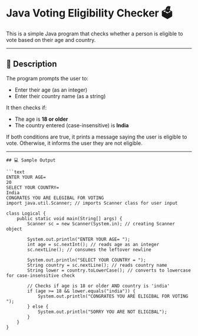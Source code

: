 # Java Voting Eligibility Checker 🗳️

This is a simple Java program that checks whether a person is eligible to vote based on their age and country.

---

## 🧾 Description

The program prompts the user to:
- Enter their age (as an integer)
- Enter their country name (as a string)

It then checks if:
- The age is **18 or older**
- The country entered (case-insensitive) is **India**

If both conditions are true, it prints a message saying the user is eligible to vote. Otherwise, it informs the user they are not eligible.

---
```
## 💻 Sample Output

```text
ENTER YOUR AGE=
20
SELECT YOUR COUNTRY=
India
CONGRATES YOU ARE ELEGIBAL FOR VOTING
import java.util.Scanner; // imports Scanner class for user input

class Logical {
    public static void main(String[] args) {
        Scanner sc = new Scanner(System.in); // creating Scanner object

        System.out.println("ENTER YOUR AGE= ");
        int age = sc.nextInt(); // reads age as an integer
        sc.nextLine(); // consumes the leftover newline

        System.out.println("SELECT YOUR COUNTRY = ");
        String country = sc.nextLine(); // reads country name
        String lower = country.toLowerCase(); // converts to lowercase for case-insensitive check

        // Checks if age is 18 or older AND country is 'india'
        if (age >= 18 && lower.equals("india")) {
            System.out.println("CONGRATES YOU ARE ELIGIBAL FOR VOTING ");
        } else {
            System.out.println("SORRY YOU ARE NOT ELIGIBAL");
        }
    }
}
```
